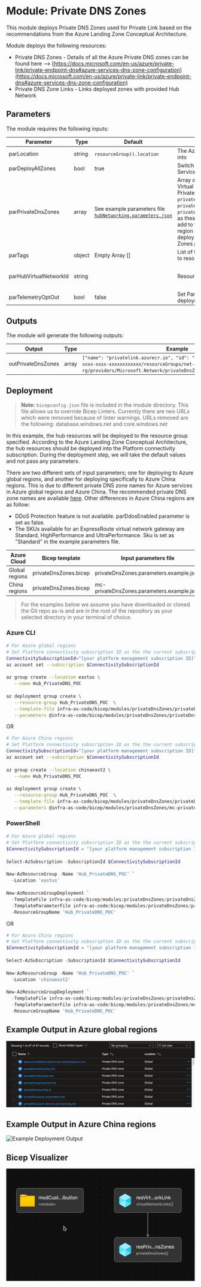 # Module: Private DNS Zones

This module deploys Private DNS Zones used for Private Link based on the recommendations from the Azure Landing Zone Conceptual Architecture.  

Module deploys the following resources:

- Private DNS Zones - Details of all the Azure Private DNS zones can be found here --> [https://docs.microsoft.com/en-us/azure/private-link/private-endpoint-dns#azure-services-dns-zone-configuration](https://docs.microsoft.com/en-us/azure/private-link/private-endpoint-dns#azure-services-dns-zone-configuration)
- Private DNS Zone Links - Links deployed zones with provided Hub Network

## Parameters

The module requires the following inputs:

 | Parameter              | Type   | Default                                                                                              | Description                                                                                                                                                                                                                                                                                                                                                                                                                               | Requirement                              | Example                                                                                                                                                |
 | ---------------------- | ------ | ---------------------------------------------------------------------------------------------------- | ----------------------------------------------------------------------------------------------------------------------------------------------------------------------------------------------------------------------------------------------------------------------------------------------------------------------------------------------------------------------------------------------------------------------------------------- | ---------------------------------------- | ------------------------------------------------------------------------------------------------------------------------------------------------------ |
 | parLocation              | string | `resourceGroup().location`                                                                           | The Azure Region to deploy the resources into                                                                                                                                                                                                                                                                                                                                                                                             | None                                     | `eastus`                                                                                                                                               |
 | parDeployAllZones      | bool   | true                                                                                                 | Switch to enable deployment of Bastion Service                                                                                                                                                                                                                                                                                                                                                                                            | None                                     | true                                                                                                                                                   |
 | parPrivateDnsZones     | array  | See example parameters file [`hubNetworking.parameters.json`](hubNetworking.parameters.example.json) | Array of DNS Zones to provision in Hub Virtual Network. Default: All known Azure Private DNS Zones except for: `privatelink.batch.azure.com`, `privatelink.azmk8s.io` and `privatelink.siterecovery.windowsazure.com` as these are region specific, which you can add to the parameters file with the required region in the zone name that you wish to deploy for. For more details on private DNS Zones please refer to the above link. | None                                     | See Default                                                                                                                                            |
 | parTags                | object | Empty Array []                                                                                       | List of tags (Key Value Pairs) to be applied to resources                                                                                                                                                                                                                                                                                                                                                                                 | None                                     | environment: 'development'                                                                                                                             |
 | parHubVirtualNetworkId | string |                                                                                                      | Resource ID of the Hub Virtual Network                                                                                                                                                                                                                                                                                                                                                                                                    | Valid Resource ID of the Virtual Network | /subscriptions/[your platform management subscription ID]/resourceGroups/Hub_PrivateDNS_POC/providers/Microsoft.Network/virtualNetworks/alz-hub-eastus |
 | parTelemetryOptOut     | bool   | false                                                                                                | Set Parameter to true to Opt-out of deployment telemetry                                                                                                                                                                                                                                                                                                                                                                                  | None                                     | false                                                                                                                                                  |

## Outputs

The module will generate the following outputs:

| Output             | Type  | Example                                                                                                                                                                                                  |
| ------------------ | ----- | -------------------------------------------------------------------------------------------------------------------------------------------------------------------------------------------------------- |
| outPrivateDnsZones | array | `["name": "privatelink.azurecr.io", "id": "/subscriptions/xxxxxxxx-xxxx-xxxx-xxxx-xxxxxxxxxxxx/resourceGroups/net-lz-spk-eastus-rg/providers/Microsoft.Network/privateDnsZones/privatelink.azurecr.io"]` |

## Deployment
> **Note:** `bicepconfig.json` file is included in the module directory.  This file allows us to override Bicep Linters.  Currently there are two URLs which were removed because of linter warnings.  URLs removed are the following: database.windows.net and core.windows.net

In this example, the hub resources will be deployed to the resource group specified. According to the Azure Landing Zone Conceptual Architecture, the hub resources should be deployed into the Platform connectivity subscription. During the deployment step, we will take the default values and not pass any parameters.

There are two different sets of input parameters; one for deploying to Azure global regions, and another for deploying specifically to Azure China regions. This is due to different private DNS zone names for Azure services in Azure global regions and Azure China. The recommended private DNS zone names are available [here](https://docs.microsoft.com/azure/private-link/private-endpoint-dns). Other differences in Azure China regions are as follow:
- DDoS Protection feature is not available. parDdosEnabled parameter is set as false.
- The SKUs available for an ExpressRoute virtual network gateway are Standard, HighPerformance and UltraPerformance. Sku is set as "Standard" in the example parameters file.

 | Azure Cloud    | Bicep template        | Input parameters file                      |
 | -------------- | --------------------- | ------------------------------------------ |
 | Global regions | privateDnsZones.bicep | privateDnsZones.parameters.example.json    |
 | China regions  | privateDnsZones.bicep | mc-privateDnsZones.parameters.example.json |

> For the examples below we assume you have downloaded or cloned the Git repo as-is and are in the root of the repository as your selected directory in your terminal of choice.

### Azure CLI
```bash
# For Azure global regions
# Set Platform connectivity subscription ID as the the current subscription 
ConnectivitySubscriptionId="[your platform management subscription ID]"
az account set --subscription $ConnectivitySubscriptionId

az group create --location eastus \
   --name Hub_PrivateDNS_POC

az deployment group create \
   --resource-group Hub_PrivateDNS_POC  \
   --template-file infra-as-code/bicep/modules/privateDnsZones/privateDnsZones.bicep \
   --parameters @infra-as-code/bicep/modules/privateDnsZones/privateDnsZones.parameters.example.json
```
OR
```bash
# For Azure China regions
# Set Platform connectivity subscription ID as the the current subscription 
ConnectivitySubscriptionId="[your platform management subscription ID]"
az account set --subscription $ConnectivitySubscriptionId

az group create --location chinaeast2 \
   --name Hub_PrivateDNS_POC

az deployment group create \
   --resource-group Hub_PrivateDNS_POC  \
   --template-file infra-as-code/bicep/modules/privateDnsZones/privateDnsZones.bicep \
   --parameters @infra-as-code/bicep/modules/privateDnsZones/mc-privateDnsZones.parameters.example.json
```

### PowerShell

```powershell
# For Azure global regions
# Set Platform connectivity subscription ID as the the current subscription 
$ConnectivitySubscriptionId = "[your platform management subscription ID]"

Select-AzSubscription -SubscriptionId $ConnectivitySubscriptionId

New-AzResourceGroup -Name 'Hub_PrivateDNS_POC' `
  -Location 'eastus'
  
New-AzResourceGroupDeployment `
  -TemplateFile infra-as-code/bicep/modules/privateDnsZones/privateDnsZones.bicep `
  -TemplateParameterFile infra-as-code/bicep/modules/privateDnsZones/privateDnsZones.parameters.example.json `
  -ResourceGroupName 'Hub_PrivateDNS_POC'
```
OR
```powershell
# For Azure China regions
# Set Platform connectivity subscription ID as the the current subscription 
$ConnectivitySubscriptionId = "[your platform management subscription ID]"

Select-AzSubscription -SubscriptionId $ConnectivitySubscriptionId

New-AzResourceGroup -Name 'Hub_PrivateDNS_POC' `
  -Location 'chinaeast2'
  
New-AzResourceGroupDeployment `
  -TemplateFile infra-as-code/bicep/modules/privateDnsZones/privateDnsZones.bicep `
  -TemplateParameterFile infra-as-code/bicep/modules/privateDnsZones/mc-privateDnsZones.parameters.example.json
  -ResourceGroupName 'Hub_PrivateDNS_POC'
```
## Example Output in Azure global regions

![Example Deployment Output](media/privateDnsZonesExampleDeploymentOutput.png "Example Deployment Output in Azure global regions")

## Example Output in Azure China regions
![Example Deployment Output](media/mc-privateDnsZonesExampleDeploymentOutput.png "Example Deployment Output in Azure China")

## Bicep Visualizer

![Bicep Visualizer](media/privateDnsZonesBicepVisualizer.png "Bicep Visualizer")

